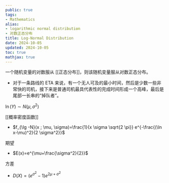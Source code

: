 ```yaml
---
public: true
tags:
- Mathematics
alias:
- logarithmic normal distribution
- 对数正态分布
title: Log-Normal Distribution
date: 2024-10-05
updated: 2024-10-05
toc: true
mathjax: true
---
```


一个随机变量的对数服从 [[正态分布]]，则该随机变量服从对数正态分布。

  + 对于一条路线的 ETA 来说，有一个无人可及的最小时间，然后是少数一些非常快的司机，接下来是普通司机最具代表性的完成时间形成一个高峰，最后是尾部一长串的“掉队者”。

$\ln (Y) \sim N\left(\mu, \sigma^2\right)$

[[概率密度函数]]

  + $f_{\lg -N}(x ; \mu, \sigma)=\frac{1}{x \sigma \sqrt{2 \pi}} e^{-\frac{(\ln x-\mu)^2}{2 \sigma^2}}$

期望

  + $E(x)=e^{\mu+\frac{\sigma^2}{2}}$

方差

  + $D(X)=\left(e^{\sigma^2}-1\right) e^{2 \mu+\sigma^2}$
